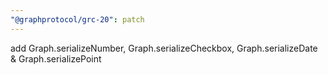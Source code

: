 ```yaml
---
"@graphprotocol/grc-20": patch
---
```


add Graph.serializeNumber, Graph.serializeCheckbox, Graph.serializeDate & Graph.serializePoint
